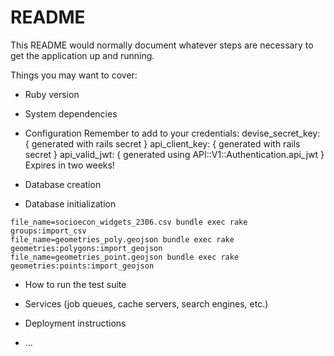 # README

This README would normally document whatever steps are necessary to get the
application up and running.

Things you may want to cover:

* Ruby version

* System dependencies

* Configuration
Remember to add to your credentials:
devise_secret_key: { generated with rails secret }
api_client_key: { generated with rails secret }
api_valid_jwt: { generated using API::V1::Authentication.api_jwt } Expires in two weeks!


* Database creation

* Database initialization

```
file_name=socioecon_widgets_2306.csv bundle exec rake groups:import_csv
file_name=geometries_poly.geojson bundle exec rake geometries:polygons:import_geojson
file_name=geometries_point.geojson bundle exec rake geometries:points:import_geojson
```

* How to run the test suite

* Services (job queues, cache servers, search engines, etc.)

* Deployment instructions

* ...
